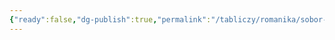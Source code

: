 ```yaml
---
{"ready":false,"dg-publish":true,"permalink":"/tabliczy/romanika/sobor-v-majncze/","dgPassFrontmatter":true}
---
```



